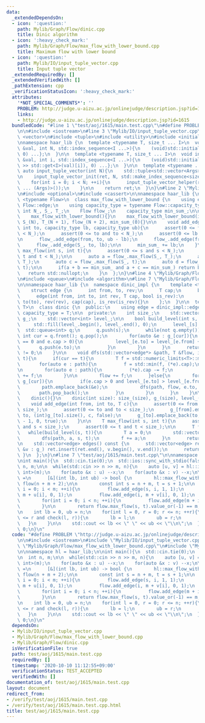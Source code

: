 ```yaml
---
data:
  _extendedDependsOn:
  - icon: ':question:'
    path: Mylib/Graph/Flow/dinic.cpp
    title: Dinic algorithm
  - icon: ':heavy_check_mark:'
    path: Mylib/Graph/Flow/max_flow_with_lower_bound.cpp
    title: Maximum flow with lower bound
  - icon: ':question:'
    path: Mylib/IO/input_tuple_vector.cpp
    title: Input tuple vector
  _extendedRequiredBy: []
  _extendedVerifiedWith: []
  _pathExtension: cpp
  _verificationStatusIcon: ':heavy_check_mark:'
  attributes:
    '*NOT_SPECIAL_COMMENTS*': ''
    PROBLEM: http://judge.u-aizu.ac.jp/onlinejudge/description.jsp?id=1615
    links:
    - http://judge.u-aizu.ac.jp/onlinejudge/description.jsp?id=1615
  bundledCode: "#line 1 \"test/aoj/1615/main.test.cpp\"\n#define PROBLEM \"http://judge.u-aizu.ac.jp/onlinejudge/description.jsp?id=1615\"\
    \n\n#include <iostream>\n#line 3 \"Mylib/IO/input_tuple_vector.cpp\"\n#include\
    \ <vector>\n#include <tuple>\n#include <utility>\n#include <initializer_list>\n\
    \nnamespace haar_lib {\n  template <typename T, size_t ... I>\n  void input_tuple_vector_init(T\
    \ &val, int N, std::index_sequence<I ...>){\n    (void)std::initializer_list<int>{(void(std::get<I>(val).resize(N)),\
    \ 0) ...};\n  }\n\n  template <typename T, size_t ... I>\n  void input_tuple_vector_helper(T\
    \ &val, int i, std::index_sequence<I ...>){\n    (void)std::initializer_list<int>{(void(std::cin\
    \ >> std::get<I>(val)[i]), 0) ...};\n  }\n\n  template <typename ... Args>\n \
    \ auto input_tuple_vector(int N){\n    std::tuple<std::vector<Args> ...> ret;\n\
    \n    input_tuple_vector_init(ret, N, std::make_index_sequence<sizeof ... (Args)>());\n\
    \    for(int i = 0; i < N; ++i){\n      input_tuple_vector_helper(ret, i, std::make_index_sequence<sizeof\
    \ ... (Args)>());\n    }\n\n    return ret;\n  }\n}\n#line 2 \"Mylib/Graph/Flow/max_flow_with_lower_bound.cpp\"\
    \n#include <optional>\n#include <cassert>\n\nnamespace haar_lib {\n  template\
    \ <typename Flow>\n  class max_flow_with_lower_bound {\n    using edge = typename\
    \ Flow::edge;\n    using capacity_type = typename Flow::capacity_type;\n\n   \
    \ int N_, S_, T_;\n    Flow flow_;\n    capacity_type min_sum_;\n\n  public:\n\
    \    max_flow_with_lower_bound(){}\n    max_flow_with_lower_bound(int N): N_(N),\
    \ S_(N), T_(N + 1), flow_(N + 2), min_sum_(0){}\n\n    void add_edge(int from,\
    \ int to, capacity_type lb, capacity_type ub){\n      assert(0 <= from and from\
    \ < N_);\n      assert(0 <= to and to < N_);\n      assert(0 <= lb and lb <= ub);\n\
    \n      flow_.add_edge(from, to, ub - lb);\n      flow_.add_edge(from, T_, lb);\n\
    \      flow_.add_edge(S_, to, lb);\n\n      min_sum_ += lb;\n    }\n\n    std::optional<capacity_type>\
    \ max_flow(int s, int t){\n      assert(0 <= s and s < N_);\n      assert(0 <=\
    \ t and t < N_);\n\n      auto a = flow_.max_flow(S_, T_);\n      auto b = flow_.max_flow(s,\
    \ T_);\n      auto c = flow_.max_flow(S_, t);\n      auto d = flow_.max_flow(s,\
    \ t);\n\n      if(a + b == min_sum_ and a + c == min_sum_) return b + d;\n   \
    \   return std::nullopt;\n    }\n  };\n}\n#line 4 \"Mylib/Graph/Flow/dinic.cpp\"\
    \n#include <queue>\n#include <algorithm>\n#line 7 \"Mylib/Graph/Flow/dinic.cpp\"\
    \n\nnamespace haar_lib {\n  namespace dinic_impl {\n    template <typename T>\n\
    \    struct edge {\n      int from, to, rev;\n      T cap;\n      bool is_rev;\n\
    \      edge(int from, int to, int rev, T cap, bool is_rev):\n        from(from),\
    \ to(to), rev(rev), cap(cap), is_rev(is_rev){}\n    };\n  }\n\n  template <typename\
    \ T>\n  class dinic {\n  public:\n    using edge = dinic_impl::edge<T>;\n    using\
    \ capacity_type = T;\n\n  private:\n    int size_;\n    std::vector<std::vector<edge>>\
    \ g_;\n    std::vector<int> level_;\n\n    bool build_level(int s, int t){\n \
    \     std::fill(level_.begin(), level_.end(), 0);\n      level_[s] = 1;\n    \
    \  std::queue<int> q;\n      q.push(s);\n      while(not q.empty()){\n       \
    \ int cur = q.front(); q.pop();\n        for(auto &e : g_[cur]){\n          if(level_[e.to]\
    \ == 0 and e.cap > 0){\n            level_[e.to] = level_[e.from] + 1;\n     \
    \       q.push(e.to);\n          }\n        }\n      }\n      return level_[t]\
    \ != 0;\n    }\n\n    void dfs(std::vector<edge*> &path, T &flow, int cur, int\
    \ t){\n      if(cur == t){\n        T f = std::numeric_limits<T>::max();\n\n \
    \       for(auto e : path){\n          f = std::min(f, (*e).cap);\n        }\n\
    \n        for(auto e : path){\n          (*e).cap -= f;\n          g_[e->to][e->rev].cap\
    \ += f;\n        }\n\n        flow += f;\n      }else{\n        for(auto &e :\
    \ g_[cur]){\n          if(e.cap > 0 and level_[e.to] > level_[e.from]){\n    \
    \        path.emplace_back(&e);\n            dfs(path, flow, e.to, t);\n     \
    \       path.pop_back();\n          }\n        }\n      }\n    }\n\n  public:\n\
    \    dinic(){}\n    dinic(int size): size_(size), g_(size), level_(size){}\n\n\
    \    void add_edge(int from, int to, T c){\n      assert(0 <= from and from <\
    \ size_);\n      assert(0 <= to and to < size_);\n      g_[from].emplace_back(from,\
    \ to, (int)g_[to].size(), c, false);\n      g_[to].emplace_back(to, from, (int)g_[from].size()\
    \ - 1, 0, true);\n    }\n\n    T max_flow(int s, int t){\n      assert(0 <= s\
    \ and s < size_);\n      assert(0 <= t and t < size_);\n\n      T f = 0;\n   \
    \   while(build_level(s, t)){\n        T a = 0;\n        std::vector<edge*> path;\n\
    \        dfs(path, a, s, t);\n        f += a;\n      }\n      return f;\n    }\n\
    \n    std::vector<edge> edges() const {\n      std::vector<edge> ret;\n      for(auto\
    \ &v : g_) ret.insert(ret.end(), v.begin(), v.end());\n      return ret;\n   \
    \ }\n  };\n}\n#line 7 \"test/aoj/1615/main.test.cpp\"\n\nnamespace hl = haar_lib;\n\
    \nint main(){\n  std::cin.tie(0);\n  std::ios::sync_with_stdio(false);\n\n  int\
    \ n, m;\n\n  while(std::cin >> n >> m, n){\n    auto [u, v] = hl::input_tuple_vector<int,\
    \ int>(m);\n    for(auto &x : u) --x;\n    for(auto &x : v) --x;\n\n    auto check\
    \ =\n      [&](int lb, int ub) -> bool {\n        hl::max_flow_with_lower_bound<hl::dinic<int>>\
    \ flow(n + m + 2);\n\n        const int s = n + m, t = s + 1;\n\n        for(int\
    \ i = 0; i < m; ++i){\n          flow.add_edge(s, i, 1, 1);\n          flow.add_edge(i,\
    \ m + u[i], 0, 1);\n          flow.add_edge(i, m + v[i], 0, 1);\n        }\n\n\
    \        for(int i = 0; i < n; ++i){\n          flow.add_edge(m + i, t, lb, ub);\n\
    \        }\n\n        return flow.max_flow(s, t).value_or(-1) == m;\n      };\n\
    \n    int lb = 0, ub = n;\n    for(int l = 0, r = 0; r <= n; ++r){\n      while(l\
    \ <= r and check(l, r)){\n        lb = l;\n        ub = r;\n        ++l;\n   \
    \   }\n    }\n\n    std::cout << lb << \" \" << ub << \"\\n\";\n  }\n\n  return\
    \ 0;\n}\n"
  code: "#define PROBLEM \"http://judge.u-aizu.ac.jp/onlinejudge/description.jsp?id=1615\"\
    \n\n#include <iostream>\n#include \"Mylib/IO/input_tuple_vector.cpp\"\n#include\
    \ \"Mylib/Graph/Flow/max_flow_with_lower_bound.cpp\"\n#include \"Mylib/Graph/Flow/dinic.cpp\"\
    \n\nnamespace hl = haar_lib;\n\nint main(){\n  std::cin.tie(0);\n  std::ios::sync_with_stdio(false);\n\
    \n  int n, m;\n\n  while(std::cin >> n >> m, n){\n    auto [u, v] = hl::input_tuple_vector<int,\
    \ int>(m);\n    for(auto &x : u) --x;\n    for(auto &x : v) --x;\n\n    auto check\
    \ =\n      [&](int lb, int ub) -> bool {\n        hl::max_flow_with_lower_bound<hl::dinic<int>>\
    \ flow(n + m + 2);\n\n        const int s = n + m, t = s + 1;\n\n        for(int\
    \ i = 0; i < m; ++i){\n          flow.add_edge(s, i, 1, 1);\n          flow.add_edge(i,\
    \ m + u[i], 0, 1);\n          flow.add_edge(i, m + v[i], 0, 1);\n        }\n\n\
    \        for(int i = 0; i < n; ++i){\n          flow.add_edge(m + i, t, lb, ub);\n\
    \        }\n\n        return flow.max_flow(s, t).value_or(-1) == m;\n      };\n\
    \n    int lb = 0, ub = n;\n    for(int l = 0, r = 0; r <= n; ++r){\n      while(l\
    \ <= r and check(l, r)){\n        lb = l;\n        ub = r;\n        ++l;\n   \
    \   }\n    }\n\n    std::cout << lb << \" \" << ub << \"\\n\";\n  }\n\n  return\
    \ 0;\n}\n"
  dependsOn:
  - Mylib/IO/input_tuple_vector.cpp
  - Mylib/Graph/Flow/max_flow_with_lower_bound.cpp
  - Mylib/Graph/Flow/dinic.cpp
  isVerificationFile: true
  path: test/aoj/1615/main.test.cpp
  requiredBy: []
  timestamp: '2020-10-10 11:12:55+09:00'
  verificationStatus: TEST_ACCEPTED
  verifiedWith: []
documentation_of: test/aoj/1615/main.test.cpp
layout: document
redirect_from:
- /verify/test/aoj/1615/main.test.cpp
- /verify/test/aoj/1615/main.test.cpp.html
title: test/aoj/1615/main.test.cpp
---
```

